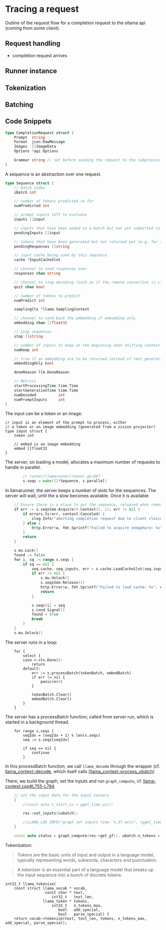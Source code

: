 # Tracing a request

Outline of the request flow for a completion request to the ollama api (coming
from some client).

## Request handling

* completion request arrives

## Runner instance

## Tokenization

## Batching



## Code Snippets

```go
type CompletionRequest struct {
    Prompt  string
    Format  json.RawMessage
    Images  []ImageData
    Options *api.Options

    Grammar string // set before sending the request to the subprocess
}
```

A sequence is an abstraction over one request.

```go
type Sequence struct {
    // batch index
    iBatch int

    // number of tokens predicted so far
    numPredicted int

    // prompt inputs left to evaluate
    inputs []input

    // inputs that have been added to a batch but not yet submitted to Decode
    pendingInputs []input

    // tokens that have been generated but not returned yet (e.g. for stop sequences)
    pendingResponses []string

    // input cache being used by this sequence
    cache *InputCacheSlot

    // channel to send responses over
    responses chan string

    // channel to stop decoding (such as if the remote connection is closed)
    quit chan bool

    // number of tokens to predict
    numPredict int

    samplingCtx *llama.SamplingContext

    // channel to send back the embedding if embedding only
    embedding chan []float32

    // stop sequences
    stop []string

    // number of inputs to keep at the beginning when shifting context window
    numKeep int

    // true if an embedding are to be returned instead of text generation
    embeddingOnly bool

    doneReason llm.DoneReason

    // Metrics
    startProcessingTime time.Time
    startGenerationTime time.Time
    numDecoded          int
    numPromptInputs     int
}
```

The input can be a token or an image:

```
// input is an element of the prompt to process, either
// a token or an image embedding (generated from a vision projector)
type input struct {
    token int

    // embed is an image embedding
    embed []float32
}
```

The  server, on loading a model, allocates a maximum number of requests to
handle in parallel.

```go
        // runner/llamarunner/runner.go:807
        s.seqs = make([]*Sequence, s.parallel)
```

In llamarunner, the server keeps a number of slots for the sequences. The server will wait, until the a slow becomes available. Once it is available

```go
    // Ensure there is a place to put the sequence, released when removed from s.seqs
    if err := s.seqsSem.Acquire(r.Context(), 1); err != nil {
        if errors.Is(err, context.Canceled) {
            slog.Info("aborting completion request due to client closing the connection")
        } else {
            http.Error(w, fmt.Sprintf("Failed to acquire semaphore: %v", err), http.StatusInternalServerError)
        }
        return
    }

    s.mu.Lock()
    found := false
    for i, sq := range s.seqs {
        if sq == nil {
            seq.cache, seq.inputs, err = s.cache.LoadCacheSlot(seq.inputs, true)
            if err != nil {
                s.mu.Unlock()
                s.seqsSem.Release(1)
                http.Error(w, fmt.Sprintf("Failed to load cache: %v", err), http.StatusInternalServerError)
                return
            }

            s.seqs[i] = seq
            s.cond.Signal()
            found = true
            break
        }
    }
    s.mu.Unlock()
```

The server runs in a loop:

```
    for {
        select {
        case <-ctx.Done():
            return
        default:
            err := s.processBatch(tokenBatch, embedBatch)
            if err != nil {
                panic(err)
            }

            tokenBatch.Clear()
            embedBatch.Clear()
        }
    }
```

The server has a processBatch function; called from server run, which is started in a background thread.

```
    for range s.seqs {
        seqIdx = (seqIdx + 1) % len(s.seqs)
        seq := s.seqs[seqIdx]

        if seq == nil {
            continue
        }
```

In this processBatch function, we call `llama_decode` through the wrapper (cf.
[llama_context::decode](https://github.com/ggml-org/llama.cpp/blob/e6d65fb02d553bd79cad94e517cdca18b687788d/src/llama-context.cpp#L958-L1260),
which itself calls
[[llama_context::process_ubatch](https://github.com/ggml-org/llama.cpp/blob/e6d65fb02d553bd79cad94e517cdca18b687788d/src/llama-context.cpp#L732-L794))

There, we build the graph, set the inputs and run `graph_compute`, cf. [llama-context.cpp#L755-L784](https://github.com/ggml-org/llama.cpp/blob/e6d65fb02d553bd79cad94e517cdca18b687788d/src/llama-context.cpp#L775-L784)

```cpp
    // set the input data for the input tensors
    {
        //const auto t_start_us = ggml_time_us();

        res->set_inputs(&ubatch);

        //LLAMA_LOG_INFO("graph set inputs time: %.3f ms\n", (ggml_time_us() - t_start_us)/1000.0);
    }

    const auto status = graph_compute(res->get_gf(), ubatch.n_tokens > 1);
```


Tokenization:

> Tokens are the basic units of input and output in a language model, typically
representing words, subwords, characters and punctuation.

> A tokenizer is an essential part of a language model that breaks up the input
sequence into a bunch of discrete tokens.

```
int32_t llama_tokenize(
    const struct llama_vocab * vocab,
                  const char * text,
                     int32_t   text_len,
                 llama_token * tokens,
                     int32_t   n_tokens_max,
                        bool   add_special,
                        bool   parse_special) {
    return vocab->tokenize(text, text_len, tokens, n_tokens_max, add_special, parse_special);
```
